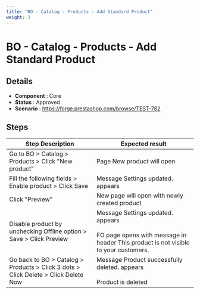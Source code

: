 ```yaml
---
title: "BO - Catalog - Products - Add Standard Product"
weight: 3
---
```


# BO - Catalog - Products - Add Standard Product
## Details
* **Component** : Core
* **Status** : Approved
* **Scenario** : https://forge.prestashop.com/browse/TEST-782

## Steps
| Step Description | Expected result |
| ----- | ----- |
| Go to BO > Catalog > Products > Click "New product" | Page New product will open |
| Fill the following fields > Enable product > Click Save | Message Settings updated. appears |
| Click "Preview" | New page will open with newly created product |
| Disable product by unchecking Offline option > Save > Click Preview | Message Settings updated. appears<br><br>FO page opens with message in header This product is not visible to your customers. |
| Go back to BO > Catalog > Products > Click 3 dots > Click Delete > Click Delete Now | Message Product successfully deleted. appears<br><br>Product is deleted |